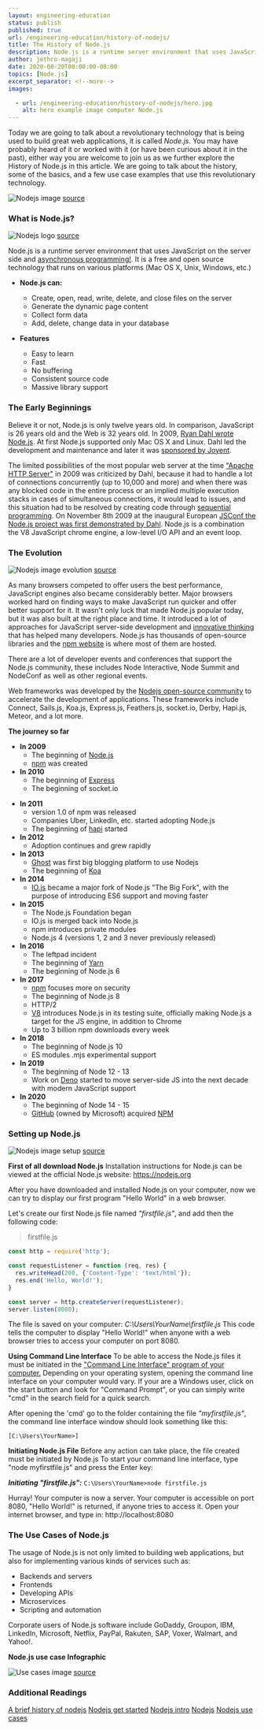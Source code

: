 ```yaml
---
layout: engineering-education
status: publish
published: true
url: /engineering-education/history-of-nodejs/
title: The History of Node.js
description: Node.js is a runtime server environment that uses JavaScript on the server side and asynchronous programming. It is a free and open source technology that runs on various platforms (Mac OS X, Unix, Windows, etc.)
author: jethro-magaji
date: 2020-08-20T00:00:00-08:00
topics: [Node.js]
excerpt_separator: <!--more-->
images:

  - url: /engineering-education/history-of-nodejs/hero.jpg
    alt: hero example image computer Node.js
---
```

Today we are going to talk about a revolutionary technology that is being used to build great web applications, it is called  *Node.js*.
You may have probably heard of it or worked with it (or have been curious about it in the past), either way you are welcome to join us as we further explore the History of Node.js in this article. We are going to talk about the history, some of the basics, and a few use case examples that use this revolutionary technology.
<!--more-->
![Nodejs image](/engineering-education/history-of-nodejs/nodejs-use-cases-cover-image.png)
[source](https://www.simform.com/nodejs-use-case/)

### What is Node.js?
![Nodejs logo](/engineering-education/history-of-nodejs/Nodejs-logo.png)
[source](https://www.w3schools.com/nodejs/nodejs_intro.asp)

Node.js is a runtime server environment that uses JavaScript on the server side and [asynchronous programming!](https://www.w3schools.com/nodejs/nodejs_intro.asp). It is a free and open source technology that runs on various platforms (Mac OS X, Unix, Windows, etc.)

- **Node.js can:**
    - Create, open, read, write, delete, and close files on the server
    - Generate the dynamic page content
    - Collect form data
    - Add, delete, change data in your database

- **Features**
    - Easy to learn
    - Fast
    - No buffering
    - Consistent source code
    - Massive library support

### The Early Beginnings
Believe it or not, Node.js is only twelve years old. In comparison, JavaScript is 26 years old and the Web is 32 years old.
In 2009, [Ryan Dahl wrote Node.js](https://en.wikipedia.org/wiki/Node.js). At first Node.js supported only Mac OS X and Linux. Dahl led the development and maintenance and later it was [sponsored by Joyent](https://en.wikipedia.org/wiki/Node.js).

The limited possibilities of the most popular web server at the time ["Apache HTTP Server"](https://en.wikipedia.org/wiki/Apache_HTTP_Server) in 2009 was criticized by Dahl, because it had to handle a lot of connections concurrently (up to 10,000 and more) and when there was any blocked code in the entire process or an implied multiple execution stacks in cases of simultaneous connections, it would lead to issues, and this situation had to be resolved by creating code through [sequential programming](https://en.wikipedia.org/wiki/Sequential_algorithm). On November 8th 2009 at the inaugural European [JSConf the Node.js project was first demonstrated by Dahl](https://en.wikipedia.org/wiki/Node.js). Node.js is a combination the V8 JavaScript chrome engine, a low-level I/O API and an event loop.

### The Evolution
![Nodejs image evolution](/engineering-education/history-of-nodejs/node-img.png)
[source](https://nodejs.dev/learn/a-brief-history-of-nodejs)

As many browsers competed to offer users the best performance, JavaScript engines also became considerably better. Major browsers worked hard on finding ways to make JavaScript run quicker and offer better support for it.
It wasn't only luck that made Node.js popular today, but it was also built at the right place and time. It introduced a lot of approaches for JavaScript server-side development and [innovative thinking](https://nodejs.dev/learn/a-brief-history-of-nodejs) that has helped many developers.
Node.js has thousands of open-source libraries and the [npm website](https://www.npmjs.com/) is where most of them are hosted.

There are a lot of developer events and conferences that support the Node.js community, these includes Node Interactive, Node Summit and NodeConf as well as other regional events.

Web frameworks was developed by the [Nodejs open-source community](https://nodejs.org/en/about/community/) to accelerate the development of applications. These frameworks include Connect, Sails.js, Koa.js, Express.js, Feathers.js, socket.io, Derby, Hapi.js, Meteor, and a lot more.

**The journey so far**

- **In 2009**
    - The beginning of [Node.js](https://nodejs.dev/)
    - [npm](https://www.npmjs.com/) was created
- **In 2010**
    - The beginning of [Express](https://expressjs.com/)
    - The beginning of socket.io
* **In 2011**
    - version 1.0 of npm was released
    - Companies Uber, LinkedIn, etc. started adopting Node.js
    - The beginning of [hapi](https://hapi.dev/) started
* **In 2012**
    - Adoption continues and grew rapidly
* **In 2013**
    - [Ghost](https://ghost.org/) was first big blogging platform to use Nodejs
    - The beginning of [Koa](https://koajs.com/)
* **In 2014**
    - [IO.js](https://github.com/nodejs/iojs.org) became a major fork of Node.js "The Big Fork", with the purpose of introducing ES6 support and moving faster
* **In 2015**
    - The Node.js Foundation began
    - IO.js is merged back into Node.js
    - npm introduces private modules
    - Node.js 4 (versions 1, 2 and 3 never previously released)
* **In 2016**
    - The leftpad incident
    - The beginning of [Yarn](https://yarnpkg.com/)
    - The beginning of Node.js 6
* **In 2017**
    - [npm]((https://www.npmjs.com/)) focuses more on security
    - The beginning of Node.js 8
    - HTTP/2
    - [V8](https://v8.dev/) introduces Node.js in its testing suite, officially making Node.js a target for the JS engine, in addition to Chrome
    - Up to 3 billion npm downloads every week
* **In 2018**
    - The beginning of Node.js 10
    - ES modules .mjs experimental support
* **In 2019**
    - The beginning of Node 12 - 13
    - Work on [Deno](https://deno.land/) started to move server-side JS into the next decade with modern JavaScript support
* **In 2020**
    - The beginning of Node 14 - 15
    - [GitHub](https://github.com/) (owned by Microsoft) acquired [NPM](https://www.npmjs.com/)

### Setting up Node.js 	
![Nodejs image setup](/engineering-education/history-of-nodejs/blogimage-nodejs.png)
[source](https://www.w3schools.com/nodejs/nodejs_get_started.asp)

**First of all download Node.js**
Installation instructions for Node.js can be viewed at the official Node.js website: https://nodejs.org

After you have downloaded and installed Node.js on your computer, now we can try to display our first program "Hello World" in a web browser.

Let's create our first Node.js file named *"firstfile.js"*, and add then the following code:

> firstfile.js
``` JavaScript
const http = require('http');

const requestListener = function (req, res) {
  res.writeHead(200, {'Content-Type': 'text/html'});
  res.end('Hello, World!');
}

const server = http.createServer(requestListener);
server.listen(8080);
```

The file is saved on your computer: *C:\Users\YourName\firstfile.js*
This code tells the computer to display "Hello World!" when anyone with a web browser tries to access your computer on port 8080.

**Using Command Line Interface**
To be able to access the Node.js files it must be initiated in the ["Command Line Interface" program of your computer.](https://www.w3schools.com/nodejs/nodejs_get_started.asp)
Depending on your operating system, opening the command line interface on your computer would vary. If your are a Windows user, click on the start button and look for "Command Prompt", or you can simply write "cmd" in the search field for a quick search.

After opening the 'cmd' go to the folder containing the file *"myfirstfile.js"*, the command line interface window should look something like this:

`[C:\Users\YourName>]`

**Initiating Node.js File**
Before any action can take place, the file created must be initiated by Node.js
To start your command line interface, type "node myfirstfile.js" and press the Enter key:

**_Initiating "firstfile.js":_**
`C:\Users\YourName>node firstfile.js`

Hurray! Your computer is now a server.
Your computer is accessible on port 8080, "Hello World!" is returned, if anyone tries to access it.
Open your internet browser, and type in: http://localhost:8080

### The Use Cases of Node.js
The usage of Node.js is not only limited to building web applications, but also for implementing various kinds of services such as:
  - Backends and servers
  - Frontends
  - Developing APIs
  - Microservices
  - Scripting and automation

Corporate users of Node.js software include GoDaddy, Groupon, IBM, LinkedIn, Microsoft, Netflix, PayPal, Rakuten, SAP, Voxer, Walmart, and Yahoo!.

**Node.js use case Infographic**

![Use cases image](/engineering-education/history-of-nodejs/Node.js-use-case-Inforgraphic.png)
[source](https://www.simform.com/nodejs-use-case/)

### Additional Readings
[A brief history of nodejs](https://nodejs.dev/learn/a-brief-history-of-nodejs)
[Nodejs get started](https://www.w3schools.com/nodejs/nodejs_get_started.asp)
[Nodejs intro](https://www.w3schools.com/nodejs/nodejs_intro.asp)
[Nodejs](https://en.wikipedia.org/wiki/Node.js)
[Nodejs use cases](https://www.simform.com/nodejs-use-case/)
